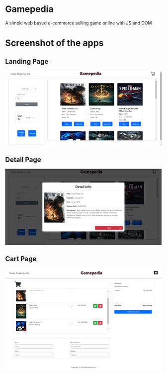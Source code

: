 # Gamepedia

A simple  web based e-commerce selling game online with JS and DOM

# Screenshot of the apps

## Landing Page
![Landing Page](./assets/Landing.png)

## Detail Page
![Landing Page](./assets/Detail.png)

## Cart Page
![Landing Page](./assets/Cart.png)
